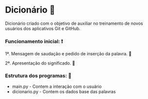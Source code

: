 # **Dicionário** :closed_book:

Dicionário criado com o objetivo de auxiliar no treinamento de novos usuários dos aplicativos Git e GitHub.


### Funcionamento inicial: :exclamation:

1ª. Mensagem de saudação e pedido de inserção da palavra. :speech_balloon:

2ª. Apresentação do significado. :book:


### Estrutura dos programas: :file_folder:

- main.py - Contem a interação com o usuário
- dicionario.py - Contem os dados base das palavras
